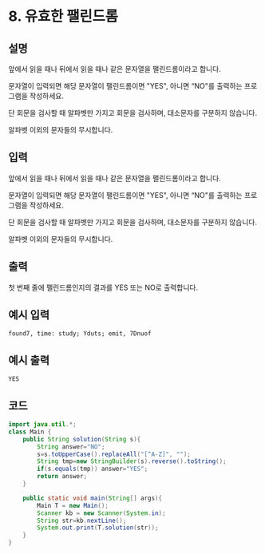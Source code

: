# 8. 유효한 팰린드롬

## 설명
앞에서 읽을 때나 뒤에서 읽을 때나 같은 문자열을 팰린드롬이라고 합니다.

문자열이 입력되면 해당 문자열이 팰린드롬이면 "YES", 아니면 “NO"를 출력하는 프로그램을 작성하세요.

단 회문을 검사할 때 알파벳만 가지고 회문을 검사하며, 대소문자를 구분하지 않습니다.

알파벳 이외의 문자들의 무시합니다.


## 입력
앞에서 읽을 때나 뒤에서 읽을 때나 같은 문자열을 팰린드롬이라고 합니다.

문자열이 입력되면 해당 문자열이 팰린드롬이면 "YES", 아니면 “NO"를 출력하는 프로그램을 작성하세요.

단 회문을 검사할 때 알파벳만 가지고 회문을 검사하며, 대소문자를 구분하지 않습니다.

알파벳 이외의 문자들의 무시합니다.


## 출력
첫 번째 줄에 팰린드롬인지의 결과를 YES 또는 NO로 출력합니다.


## 예시 입력
```
found7, time: study; Yduts; emit, 7Dnuof
```

## 예시 출력

```
YES
```

## 코드

```java
import java.util.*;
class Main {	
	public String solution(String s){
		String answer="NO";
		s=s.toUpperCase().replaceAll("[^A-Z]", "");
		String tmp=new StringBuilder(s).reverse().toString();
		if(s.equals(tmp)) answer="YES";
		return answer;
	}

	public static void main(String[] args){
		Main T = new Main();
		Scanner kb = new Scanner(System.in);
		String str=kb.nextLine();
		System.out.print(T.solution(str));
	}
}

```